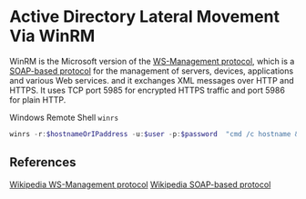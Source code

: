 # Active Directory Lateral Movement Via WinRM

WinRM is the Microsoft version of the [WS-Management protocol](https://en.wikipedia.org/wiki/WS-Management), which is a [SOAP-based protocol](https://en.wikipedia.org/wiki/Communications_protocol "Communications protocol") for the management of servers, devices, applications and various Web services. and it exchanges XML messages over HTTP and HTTPS. It uses TCP port 5985 for encrypted HTTPS traffic and port 5986 for plain HTTP.

Windows Remote Shell `winrs` 
```powershell
winrs -r:$hostnameOrIPaddress -u:$user -p:$password  "cmd /c hostname & whoami"
```

## References

[Wikipedia WS-Management protocol](https://en.wikipedia.org/wiki/WS-Management) 
[Wikipedia SOAP-based protocol](https://en.wikipedia.org/wiki/Communications_protocol "Communications protocol") 